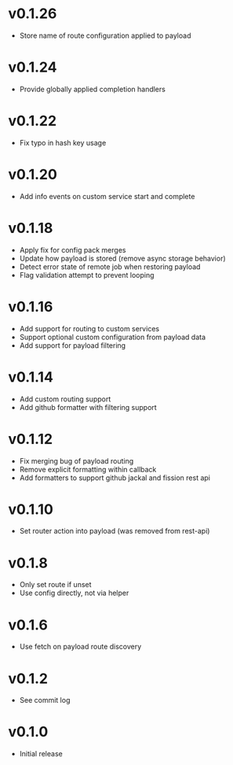 # v0.1.26
* Store name of route configuration applied to payload

# v0.1.24
* Provide globally applied completion handlers

# v0.1.22
* Fix typo in hash key usage

# v0.1.20
* Add info events on custom service start and complete

# v0.1.18
* Apply fix for config pack merges
* Update how payload is stored (remove async storage behavior)
* Detect error state of remote job when restoring payload
* Flag validation attempt to prevent looping

# v0.1.16
* Add support for routing to custom services
* Support optional custom configuration from payload data
* Add support for payload filtering

# v0.1.14
* Add custom routing support
* Add github formatter with filtering support

# v0.1.12
* Fix merging bug of payload routing
* Remove explicit formatting within callback
* Add formatters to support github jackal and fission rest api

# v0.1.10
* Set router action into payload (was removed from rest-api)

# v0.1.8
* Only set route if unset
* Use config directly, not via helper

# v0.1.6
* Use fetch on payload route discovery

# v0.1.2
* See commit log

# v0.1.0
* Initial release
